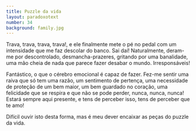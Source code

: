 ```yaml
---
title: Puzzle da vida
layout: paradoxotext
number: 34
background: family.jpg
---
```


Trava, trava, trava, trava!, e ele finalmente mete o pé no pedal com um intensidade que me faz descolar do banco. Sai daí! Naturalmente, deram-me por descontrolado, desmancha-prazeres, gritando por uma banalidade, uma mão cheia de nada que parece fazer desabar o mundo. Irresponsáveis!

Fantástico, o que o cérebro emocional é capaz de fazer. Fez-me sentir uma raiva que só tem uma razão, um sentimento de pertença, uma necessidade de proteção de um bem maior, um bem guardado no coração, uma felicidade que se respira e que não se pode perder, nunca, nunca, nunca! Estará sempre aqui presente, e tens de perceber isso, tens de perceber que te amo!

Difícil ouvir isto desta forma, mas é meu dever encaixar as peças do puzzle da vida.
